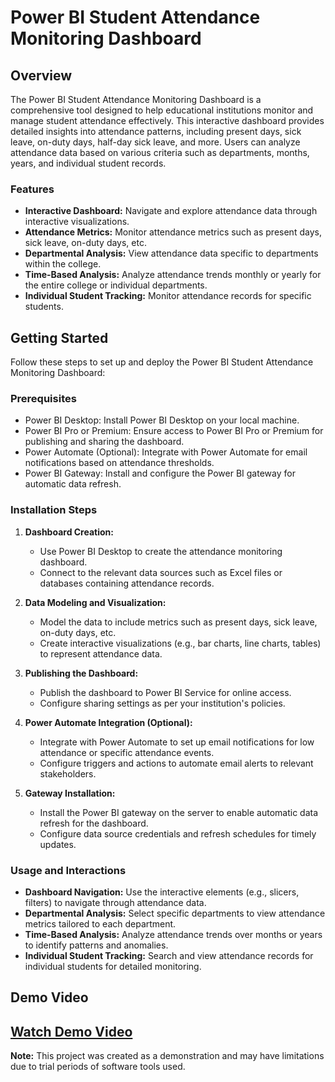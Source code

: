 # Power BI Student Attendance Monitoring Dashboard

## Overview
The Power BI Student Attendance Monitoring Dashboard is a comprehensive tool designed to help educational institutions monitor and manage student attendance effectively. This interactive dashboard provides detailed insights into attendance patterns, including present days, sick leave, on-duty days, half-day sick leave, and more. Users can analyze attendance data based on various criteria such as departments, months, years, and individual student records.

### Features
- **Interactive Dashboard:** Navigate and explore attendance data through interactive visualizations.
- **Attendance Metrics:** Monitor attendance metrics such as present days, sick leave, on-duty days, etc.
- **Departmental Analysis:** View attendance data specific to departments within the college.
- **Time-Based Analysis:** Analyze attendance trends monthly or yearly for the entire college or individual departments.
- **Individual Student Tracking:** Monitor attendance records for specific students.

## Getting Started
Follow these steps to set up and deploy the Power BI Student Attendance Monitoring Dashboard:

### Prerequisites
- Power BI Desktop: Install Power BI Desktop on your local machine.
- Power BI Pro or Premium: Ensure access to Power BI Pro or Premium for publishing and sharing the dashboard.
- Power Automate (Optional): Integrate with Power Automate for email notifications based on attendance thresholds.
- Power BI Gateway: Install and configure the Power BI gateway for automatic data refresh.

### Installation Steps
1. **Dashboard Creation:**
   - Use Power BI Desktop to create the attendance monitoring dashboard.
   - Connect to the relevant data sources such as Excel files or databases containing attendance records.

2. **Data Modeling and Visualization:**
   - Model the data to include metrics such as present days, sick leave, on-duty days, etc.
   - Create interactive visualizations (e.g., bar charts, line charts, tables) to represent attendance data.

3. **Publishing the Dashboard:**
   - Publish the dashboard to Power BI Service for online access.
   - Configure sharing settings as per your institution's policies.

4. **Power Automate Integration (Optional):**
   - Integrate with Power Automate to set up email notifications for low attendance or specific attendance events.
   - Configure triggers and actions to automate email alerts to relevant stakeholders.

5. **Gateway Installation:**
   - Install the Power BI gateway on the server to enable automatic data refresh for the dashboard.
   - Configure data source credentials and refresh schedules for timely updates.

### Usage and Interactions
- **Dashboard Navigation:** Use the interactive elements (e.g., slicers, filters) to navigate through attendance data.
- **Departmental Analysis:** Select specific departments to view attendance metrics tailored to each department.
- **Time-Based Analysis:** Analyze attendance trends over months or years to identify patterns and anomalies.
- **Individual Student Tracking:** Search and view attendance records for individual students for detailed monitoring.

## Demo Video
[Watch Demo Video](https://www.youtube.com/watch?v=mvg-57ZiJJY)
---

**Note:** This project was created as a demonstration and may have limitations due to trial periods of software tools used.
